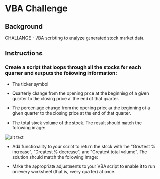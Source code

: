 # VBA Challenge

## Background

CHALLANGE - VBA scripting to analyze generated stock market data.

## Instructions

### Create a script that loops through all the stocks for each quarter and outputs the following information:

* The ticker symbol

* Quarterly change from the opening price at the beginning of a given quarter to the closing price at the end of that quarter.

* The percentage change from the opening price at the beginning of a given quarter to the closing price at the end of that quarter.

* The total stock volume of the stock. The result should match the following image:

![alt text]([http://url/to/img.png](https://github.com/Saurabh-Lakhanpal/VBA-challenge/blob/main/moderate_solution.jpg))

* Add functionality to your script to return the stock with the "Greatest % increase", "Greatest % decrease", and "Greatest total volume". The solution should match the following image:

* Make the appropriate adjustments to your VBA script to enable it to run on every worksheet (that is, every quarter) at once.
